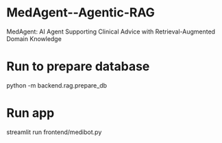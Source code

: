 # MedAgent--Agentic-RAG
MedAgent: AI Agent Supporting Clinical Advice with Retrieval-Augmented Domain Knowledge


# Run to prepare database
python -m backend.rag.prepare_db

# Run app
streamlit run frontend/medibot.py   



